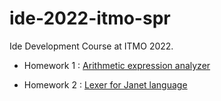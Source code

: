 # ide-2022-itmo-spr
Ide Development Course at ITMO 2022.

* Homework 1 : [Arithmetic expression analyzer](https://github.com/inspired99/ide-2022-itmo-spr/tree/arith-expr)

* Homework 2 : [Lexer for Janet language](https://github.com/inspired99/intellij-janet/tree/lexer)
